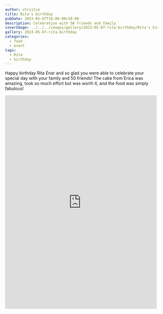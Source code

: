 ```yaml
---
author: christie
title: Rita's birthday
pubDate: 2023-05-07T16:00:00+10:00
description: Celebration with 50 friends and family
coverImage: ../../../images/gallery/2023-05-07-rita-birthday/Rita's birthday (58).jpeg
gallery: 2023-05-07-rita-birthday
categories:
  - food
  - event
tags:
  - Rita
  - birthday
---
```


Happy birthday Rita Enar and so glad you were able to celebrate your special day with your family and 50 friends! The cake from Erica was amazing, took so much effort but was worth it, and the food was simply fabulous!

<iframe src="https://www.facebook.com/plugins/post.php?href=https%3A%2F%2Fwww.facebook.com%2Fchris1.tham%2Fposts%2Fpfbid02Vi4A46bGRWncSpYLEKnymBDEiB1FkPA24BU2aqBGWWyqNjY4UQLEe2XPTujDxKEfl&show_text=true&width=500" width="500" height="703" style="border:none;overflow:hidden" scrolling="no" frameborder="0" allowfullscreen="true" allow="autoplay; clipboard-write; encrypted-media; picture-in-picture; web-share"></iframe>
